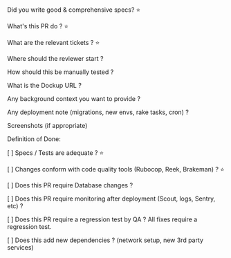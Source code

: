 Did you write good & comprehensive specs? ⭐️

What's this PR do ? ⭐️

What are the relevant tickets ? ⭐️

Where should the reviewer start ?

How should this be manually tested ?

What is the Dockup URL ?

Any background context you want to provide ?

Any deployment note (migrations, new envs, rake tasks, cron) ?

Screenshots (if appropriate)

Definition of Done:

[ ] Specs / Tests are adequate ? ⭐️

[ ] Changes conform with code quality tools (Rubocop, Reek, Brakeman) ? ⭐️

[ ] Does this PR require Database changes ?

[ ] Does this PR require monitoring after deployment (Scout, logs, Sentry, etc) ?

[ ] Does this PR require a regression test by QA ? All fixes require a regression test.

[ ] Does this add new dependencies ? (network setup, new 3rd party services)

